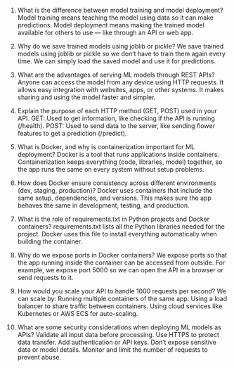 1. What is the difference between model training and model deployment?
	Model training means teaching the model using data so it can make predictions.
	Model deployment means making the trained model available for others to use — like through an API or web app.
	
2. Why do we save trained models using joblib or pickle?
	We save trained models using joblib or pickle so we don’t have to train them again every time. We can simply load the saved model and use it for predictions.

3. What are the advantages of serving ML models through REST APIs?
	Anyone can access the model from any device using HTTP requests. It allows easy integration with websites, apps, or other systems. It makes sharing and using the model faster and simpler.

4. Explain the purpose of each HTTP method (GET, POST) used in your API.
	GET: Used to get information, like checking if the API is running (/health).
	POST: Used to send data to the server, like sending flower features to get a prediction (/predict).

5. What is Docker, and why is containerization important for ML deployment?
	Docker is a tool that runs applications inside containers. Containerization keeps everything (code, libraries, model) together, so the app runs the same on every system without setup problems.

6. How does Docker ensure consistency across different environments (dev, staging, production)?
	Docker uses containers that include the same setup, dependencies, and versions.
	This makes sure the app behaves the same in development, testing, and production.

7. What is the role of requirements.txt in Python projects and Docker containers?
	requirements.txt lists all the Python libraries needed for the project.
	Docker uses this file to install everything automatically when building the container.

8. Why do we expose ports in Docker containers?
	We expose ports so that the app running inside the container can be accessed from outside. For example, we expose port 5000 so we can open the API in a browser or send requests to it.

9. How would you scale your API to handle 1000 requests per second?
	We can scale by:
	Running multiple containers of the same app.
	Using a load balancer to share traffic between containers.
	Using cloud services like Kubernetes or AWS ECS for auto-scaling.

10. What are some security considerations when deploying ML models as APIs?
	Validate all input data before processing.
	Use HTTPS to protect data transfer.
	Add authentication or API keys.
	Don’t expose sensitive data or model details.
	Monitor and limit the number of requests to prevent abuse.
